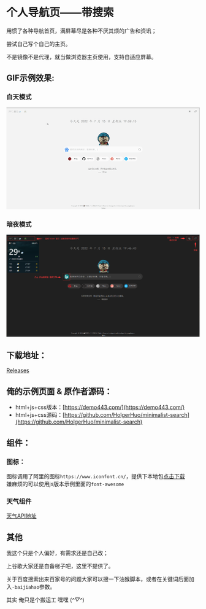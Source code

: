# 个人导航页——带搜索  

用惯了各种导航首页，满屏幕尽是各种不厌其烦的广告和资讯；

尝试自己写个自己的主页。

不是镜像不是代理，就当做浏览器主页使用，支持自适应屏幕。  



##  GIF示例效果:

### 白天模式

![个人导航栏——带搜索](./白天模式.gif)





### 暗夜模式
![黑暗模式](./暗夜模式.png)   



## 下载地址：  

[Releases](https://github.com/Victor4430/html_home-page-serch/releases)



## 俺的示例页面 & 原作者源码：    

+ html+js+css版本：[https://demo443.com/](https://demo443.com/) 
+ html+js+css源码：[https://github.com/HolgerHuo/minimalist-search](https://github.com/HolgerHuo/minimalist-search)  




## 组件：  

### 图标：
图标调用了阿里的图标`https://www.iconfont.cn/`，提供下本地包[点击下载](https://cdn.jsdelivr.net/gh/5iux/sou/icon.zip)  
嫌麻烦的可以使用js版本示例里面的`font-awesome`  



### 天气组件  

[天气API地址](https://dev.qweather.com/)



## 其他
我这个只是个人偏好，有需求还是自己改；

上谷歌大家还是自备梯子吧，这里不提供了。  

关于百度搜索出来百家号的问题大家可以搜一下油猴脚本，或者在关键词后面加入`-baijiahao`参数。

其实  俺只是个搬运工  嘿嘿 (*^▽^*)
